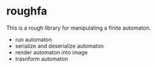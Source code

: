 # roughfa

This is a rough library for manipulating a finite automaton.

- run automaton
- serialize and deserialize automaton
- render automaton into image
- trasnform automaton
